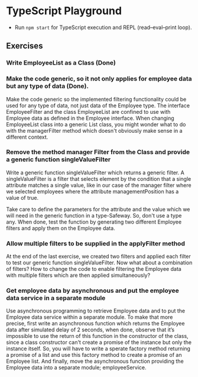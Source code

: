 # TypeScript Playground

* Run `npm start` for TypeScript execution and REPL (read–eval–print loop).

## Exercises
### Write EmployeeList as a Class (Done)

### Make the code generic, so it not only applies for employee data but any type of data (Done).

Make the code generic so the implemented filtering functionality could be used for any type of data, not just data of the Employee type. The interface EmployeeFilter and the class EmployeeList are confined to use with Employee data as defined in the Employee interface. When changing EmployeeList class into a generic List class, you might wonder what to do with the managerFilter method which doesn't obviously make sense in a different context.

### Remove the method manager Filter from the Class and provide a generic function singleValueFilter

Write a generic function singleValueFilter which returns a generic filter. A singleValueFilter is a filter that selects element by the condition that a single attribute matches a single value, like in our case of the manager filter where we selected employees where the attribute managementPosition has a value of true.

Take care to define the parameters for the attribute and the value which we will need in the generic function in a type-Safeway. So, don't use a type any. When done, test the function by generating two different Employee filters and apply them on the Employee data.

### Allow multiple filters to be supplied in the applyFilter method

At the end of the last exercise, we created two filters and applied each filter to test our generic function singleValueFilter. Now what about a combination of filters? How to change the code to enable filtering the Employee data with multiple filters which are then applied simultaneously?

### Get employee data by asynchronous and put the employee data service in a separate module

Use asynchronous programming to retrieve Employee data and to put the Employee data service within a separate module. To make that more precise, first write an asynchronous function which returns the Employee data after simulated delay of 2 seconds, when done, observe that it’s impossible to use the return of this function in the constructor of the class, since a class constructor can't create a promise of the instance but only the instance itself. So, you will have to write a sperate factory method returning a promise of a list and use this factory method to create a promise of an Employee list. And finally, move the asynchronous function providing the Employee data into a separate module; employeeService.